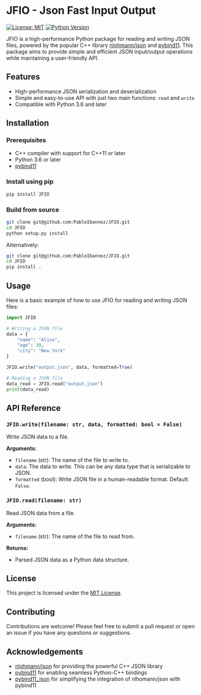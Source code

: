 # JFIO - Json Fast Input Output

[![License: MIT](https://img.shields.io/badge/License-MIT-green.svg)](https://opensource.org/licenses/MIT)
[![Python Version](https://img.shields.io/badge/python-3.6%2B-blue)](https://www.python.org/downloads/)

JFIO is a high-performance Python package for reading and writing JSON files, powered by the popular C++ library [nlohmann/json](https://github.com/nlohmann/json) and [pybind11](https://github.com/pybind/pybind11). This package aims to provide simple and efficient JSON input/output operations while maintaining a user-friendly API.

## Features

- High-performance JSON serialization and deserialization
- Simple and easy-to-use API with just two main functions: `read` and `write`
- Compatible with Python 3.6 and later

## Installation

### Prerequisites

- C++ compiler with support for C++11 or later
- Python 3.6 or later
- [pybind11](https://github.com/pybind/pybind11)

### Install using pip

```bash
pip install JFIO
```

### Build from source

```bash
git clone git@github.com:PabloIbannez/JFIO.git
cd JFIO
python setup.py install 
```
Alternatively:
```bash
git clone git@github.com:PabloIbannez/JFIO.git
cd JFIO
pip install .
```

## Usage

Here is a basic example of how to use JFIO for reading and writing JSON files:

```python
import JFIO

# Writing a JSON file
data = {
    "name": "Alice",
    "age": 30,
    "city": "New York"
}

JFIO.write("output.json", data, formatted=True)

# Reading a JSON file
data_read = JFIO.read("output.json")
print(data_read)
```

## API Reference

### `JFIO.write(filename: str, data, formatted: bool = False)`

Write JSON data to a file.

**Arguments:**

- `filename` (str): The name of the file to write to.
- `data`: The data to write. This can be any data type that is serializable to JSON.
- `formatted` (bool): Write JSON file in a human-readable format. Default: `False`.

### `JFIO.read(filename: str)`

Read JSON data from a file.

**Arguments:**

- `filename` (str): The name of the file to read from.

**Returns:**

- Parsed JSON data as a Python data structure.

## License

This project is licensed under the [MIT License](LICENSE).

## Contributing

Contributions are welcome! Please feel free to submit a pull request or open an issue if you have any questions or suggestions.

## Acknowledgements

- [nlohmann/json](https://github.com/nlohmann/json) for providing the powerful C++ JSON library
- [pybind11](https://github.com/pybind/pybind11) for enabling seamless Python-C++ bindings
- [pybind11_json](https://github.com/pybind/pybind11_json) for simplifying the integration of nlhomann/json with pybind11

